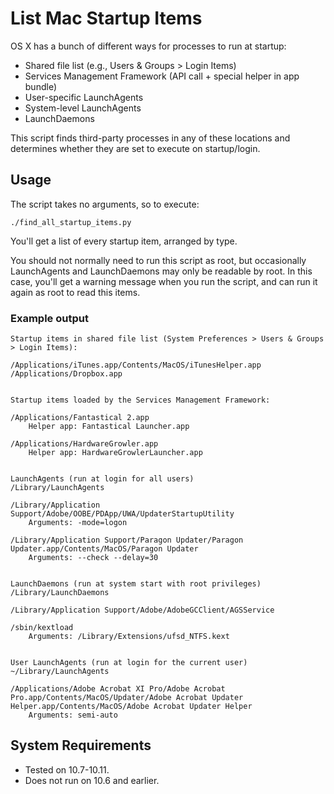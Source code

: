 # List Mac Startup Items

OS X has a bunch of different ways for processes to run at startup:

- Shared file list (e.g., Users & Groups > Login Items)
- Services Management Framework (API call + special helper in app bundle)
- User-specific LaunchAgents
- System-level LaunchAgents
- LaunchDaemons

This script finds third-party processes in any of these locations and determines whether they are set to execute on startup/login.

## Usage

The script takes no arguments, so to execute:

``` shell
./find_all_startup_items.py
```

You'll get a list of every startup item, arranged by type.

You should not normally need to run this script as root, but occasionally LaunchAgents and LaunchDaemons may only be readable by root. In this case, you'll get a warning message when you run the script, and can run it again as root to read this items.

### Example output

``` 
Startup items in shared file list (System Preferences > Users & Groups > Login Items):

/Applications/iTunes.app/Contents/MacOS/iTunesHelper.app
/Applications/Dropbox.app 


Startup items loaded by the Services Management Framework:

/Applications/Fantastical 2.app
    Helper app: Fantastical Launcher.app

/Applications/HardwareGrowler.app
    Helper app: HardwareGrowlerLauncher.app


LaunchAgents (run at login for all users)
/Library/LaunchAgents

/Library/Application Support/Adobe/OOBE/PDApp/UWA/UpdaterStartupUtility
    Arguments: -mode=logon

/Library/Application Support/Paragon Updater/Paragon Updater.app/Contents/MacOS/Paragon Updater
    Arguments: --check --delay=30


LaunchDaemons (run at system start with root privileges)
/Library/LaunchDaemons

/Library/Application Support/Adobe/AdobeGCClient/AGSService

/sbin/kextload
    Arguments: /Library/Extensions/ufsd_NTFS.kext


User LaunchAgents (run at login for the current user)
~/Library/LaunchAgents

/Applications/Adobe Acrobat XI Pro/Adobe Acrobat Pro.app/Contents/MacOS/Updater/Adobe Acrobat Updater Helper.app/Contents/MacOS/Adobe Acrobat Updater Helper
    Arguments: semi-auto
```

## System Requirements

- Tested on 10.7-10.11.
- Does not run on 10.6 and earlier.